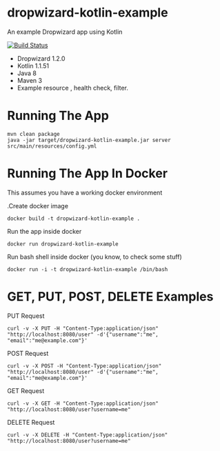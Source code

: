 # dropwizard-kotlin-example
An example Dropwizard app using Kotlin

[![Build Status](https://travis-ci.org/jecklgamis/dropwizard-kotlin-example.svg?branch=master)](https://travis-ci.org/jecklgamis/dropwizard-kotlin-example)

* Dropwizard 1.2.0
* Kotlin 1.1.51
* Java 8
* Maven 3
* Example resource , health check, filter.

# Running The App
```
mvn clean package
java -jar target/dropwizard-kotlin-example.jar server src/main/resources/config.yml
```

# Running The App In Docker
This assumes you have a working docker environment

.Create docker image
```
docker build -t dropwizard-kotlin-example .
```

Run the app inside docker
```
docker run dropwizard-kotlin-example
```

Run bash shell inside docker (you know, to check some stuff)
```
docker run -i -t dropwizard-kotlin-example /bin/bash
```

# GET, PUT, POST, DELETE Examples
PUT Request
```
curl -v -X PUT -H "Content-Type:application/json" "http://localhost:8080/user" -d'{"username":"me", "email":"me@example.com"}'
```

POST Request
```
curl -v -X POST -H "Content-Type:application/json" "http://localhost:8080/user" -d'{"username":"me", "email":"me@example.com"}'
```

GET Request
```
curl -v -X GET -H "Content-Type:application/json" "http://localhost:8080/user?username=me"
```

DELETE Request
```
curl -v -X DELETE -H "Content-Type:application/json" "http://localhost:8080/user?username=me"
```


